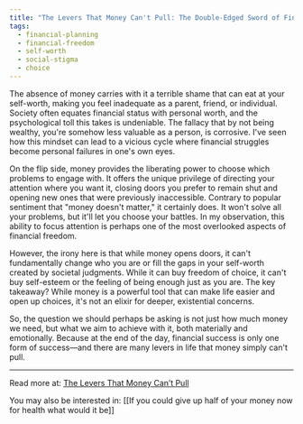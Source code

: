 ```yaml
---
title: "The Levers That Money Can't Pull: The Double-Edged Sword of Financial Freedom"
tags:
  - financial-planning
  - financial-freedom
  - self-worth
  - social-stigma
  - choice
---
```

The absence of money carries with it a terrible shame that can eat at your self-worth, making you feel inadequate as a parent, friend, or individual. Society often equates financial status with personal worth, and the psychological toll this takes is undeniable. The fallacy that by not being wealthy, you're somehow less valuable as a person, is corrosive. I've seen how this mindset can lead to a vicious cycle where financial struggles become personal failures in one's own eyes.

On the flip side, money provides the liberating power to choose which problems to engage with. It offers the unique privilege of directing your attention where you want it, closing doors you prefer to remain shut and opening new ones that were previously inaccessible. Contrary to popular sentiment that "money doesn't matter," it certainly does. It won't solve all your problems, but it'll let you choose your battles. In my observation, this ability to focus attention is perhaps one of the most overlooked aspects of financial freedom.

However, the irony here is that while money opens doors, it can't fundamentally change who you are or fill the gaps in your self-worth created by societal judgments. While it can buy freedom of choice, it can't buy self-esteem or the feeling of being enough just as you are. The key takeaway? While money is a powerful tool that can make life easier and open up choices, it's not an elixir for deeper, existential concerns.

So, the question we should perhaps be asking is not just how much money we need, but what we aim to achieve with it, both materially and emotionally. Because at the end of the day, financial success is only one form of success—and there are many levers in life that money simply can't pull.

----

Read more at: [The Levers That Money Can’t Pull](https://moretothat.com/the-levers-that-money-cant-pull/)

You may also be interested in: [[If you could give up half of your money now for health what would it be]]
